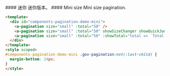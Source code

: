 
<cn>
#### 迷你
迷你版本。
</cn>

<us>
#### Mini size
Mini size pagination.
</us>

```html
<template>
  <div id="components-pagination-demo-mini">
    <a-pagination size="small" :total="50" />
    <a-pagination size="small" :total="50" showSizeChanger showQuickJumper />
    <a-pagination size="small" :total="50" :showTotal="total => `Total ${total} items`" />
  </div>
</template>
<style scoped>
#components-pagination-demo-mini .gov-pagination:not(:last-child) {
  margin-bottom: 24px;
}
</style>
```

